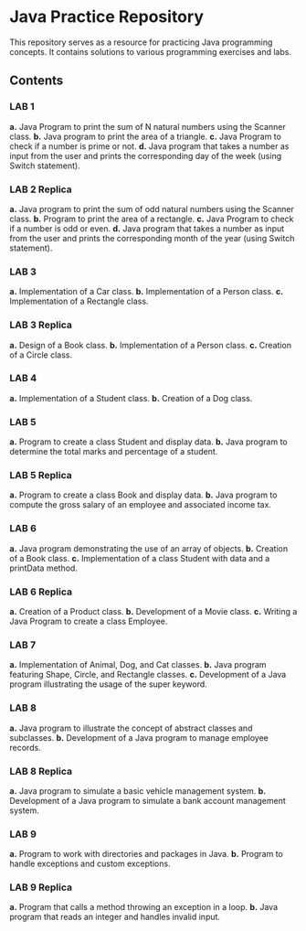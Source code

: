 # Java Practice Repository

This repository serves as a resource for practicing Java programming concepts. It contains solutions to various programming exercises and labs.

## Contents

### LAB 1

**a.** Java Program to print the sum of N natural numbers using the Scanner class.
**b.** Java program to print the area of a triangle.
**c.** Java Program to check if a number is prime or not.
**d.** Java program that takes a number as input from the user and prints the corresponding day of the week (using Switch statement).

### LAB 2 Replica

**a.** Java program to print the sum of odd natural numbers using the Scanner class.
**b.** Program to print the area of a rectangle.
**c.** Java Program to check if a number is odd or even.
**d.** Java program that takes a number as input from the user and prints the corresponding month of the year (using Switch statement).

### LAB 3

**a.** Implementation of a Car class.
**b.** Implementation of a Person class.
**c.** Implementation of a Rectangle class.

### LAB 3 Replica

**a.** Design of a Book class.
**b.** Implementation of a Person class.
**c.** Creation of a Circle class.

### LAB 4

**a.** Implementation of a Student class.
**b.** Creation of a Dog class.

### LAB 5

**a.** Program to create a class Student and display data.
**b.** Java program to determine the total marks and percentage of a student.

### LAB 5 Replica

**a.** Program to create a class Book and display data.
**b.** Java program to compute the gross salary of an employee and associated income tax.

### LAB 6

**a.** Java program demonstrating the use of an array of objects.
**b.** Creation of a Book class.
**c.** Implementation of a class Student with data and a printData method.

### LAB 6 Replica

**a.** Creation of a Product class.
**b.** Development of a Movie class.
**c.** Writing a Java Program to create a class Employee.

### LAB 7

**a.** Implementation of Animal, Dog, and Cat classes.
**b.** Java program featuring Shape, Circle, and Rectangle classes.
**c.** Development of a Java program illustrating the usage of the super keyword.

### LAB 8

**a.** Java program to illustrate the concept of abstract classes and subclasses.
**b.** Development of a Java program to manage employee records.

### LAB 8 Replica

**a.** Java program to simulate a basic vehicle management system.
**b.** Development of a Java program to simulate a bank account management system.

### LAB 9

**a.** Program to work with directories and packages in Java.
**b.** Program to handle exceptions and custom exceptions.

### LAB 9 Replica

**a.** Program that calls a method throwing an exception in a loop.
**b.** Java program that reads an integer and handles invalid input.
